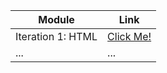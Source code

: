 | Module           | Link                                                         |
|------------------|----------------------------------------------------------------|
| Iteration 1: HTML| [Click Me!](https://damaloonazhret.github.io/internship/HTML/) |
| ...              | ...                                                            |
